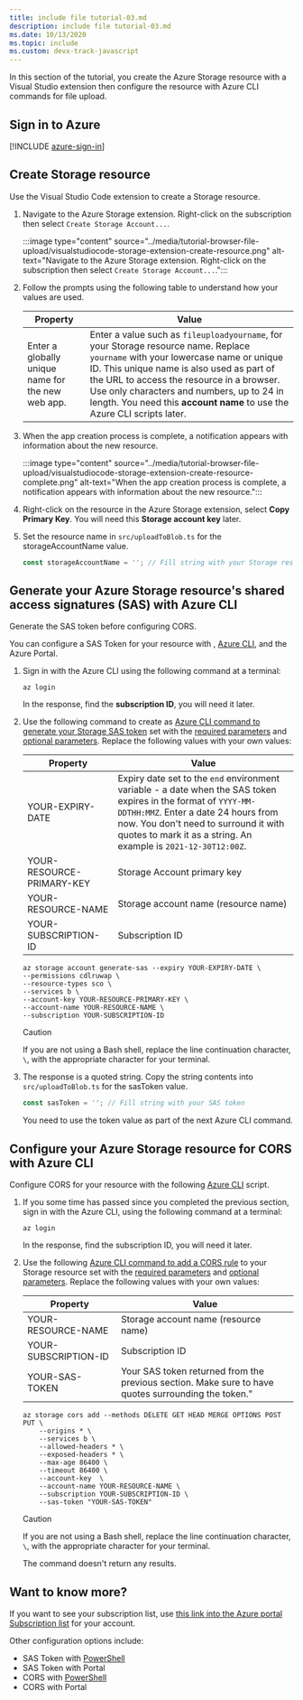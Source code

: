 ```yaml
---
title: include file tutorial-03.md
description: include file tutorial-03.md
ms.date: 10/13/2020
ms.topic: include
ms.custom: devx-track-javascript
---
```


In this section of the tutorial, you create the Azure Storage resource with a Visual Studio extension then configure the resource with Azure CLI commands for file upload. 

## Sign in to Azure

[!INCLUDE [azure-sign-in](../includes/azure-sign-in.md)]

## Create Storage resource 

Use the Visual Studio Code extension to create a Storage resource. 

1. Navigate to the Azure Storage extension. Right-click on the subscription then select `Create Storage Account...`.

    :::image type="content" source="../media/tutorial-browser-file-upload/visualstudiocode-storage-extension-create-resource.png" alt-text="Navigate to the Azure Storage extension. Right-click on the subscription then select `Create Storage Account...`.":::

1. Follow the prompts using the following table to understand how your values are used.

    |Property|Value|
    |--|--|
    |Enter a globally unique name for the new web app.| Enter a value such as `fileuploadyourname`, for your Storage resource name. Replace `yourname` with your lowercase name or unique ID. This unique name is also used as part of the URL to access the resource in a browser. Use only characters and numbers, up to 24 in length. You need this **account name** to use the Azure CLI scripts later. |

1. When the app creation process is complete, a notification appears with information about the new resource. 

    :::image type="content" source="../media/tutorial-browser-file-upload/visualstudiocode-storage-extension-create-resource-complete.png" alt-text="When the app creation process is complete, a notification appears with information about the new resource.":::

1. Right-click on the resource in the Azure Storage extension, select **Copy Primary Key**. You will need this **Storage account key** later.

1. Set the resource name in `src/uploadToBlob.ts` for the storageAccountName value. 

    ```typescript
    const storageAccountName = ''; // Fill string with your Storage resource name
    ```

## Generate your Azure Storage resource's shared access signatures (SAS) with Azure CLI

Generate the SAS token before configuring CORS. 

You can configure a SAS Token for your resource with , [Azure CLI](/cli/azure/storage/account?view=azure-cli-latest#az_storage_account_generate_sas), and the Azure Portal. 

1. Sign in with the Azure CLI using the following command at a terminal:

    ```azurecli
    az login
    ```

    In the response, find the **subscription ID**, you will need it later. 

1. Use the following command to create as [Azure CLI command to generate your Storage SAS token](/cli/azure/storage/account?view=azure-cli-latest#az_storage_account_generate_sas) set with the [required parameters](/cli/azure/storage/account?view=azure-cli-latest#az_storage_account_generate_sas-required-parameters) and [optional parameters](/cli/azure/storage/account?view=azure-cli-latest#az_storage_account_generate_sas-optional-parameters). Replace the following values with your own values: 

    | Property|Value|
    |--|--|
    |YOUR-EXPIRY-DATE|Expiry date set to the `end` environment variable - a date when the SAS token expires in the format of `YYYY-MM-DDTHH:MMZ`. Enter a date 24 hours from now. You don't need to surround it with quotes to mark it as a string. An example is `2021-12-30T12:00Z`.|
    |YOUR-RESOURCE-PRIMARY-KEY|Storage Account primary key|
    |YOUR-RESOURCE-NAME|Storage account name (resource name)|
    |YOUR-SUBSCRIPTION-ID| Subscription ID|

    ```azurecli
    az storage account generate-sas --expiry YOUR-EXPIRY-DATE \
    --permissions cdlruwap \
    --resource-types sco \
    --services b \
    --account-key YOUR-RESOURCE-PRIMARY-KEY \
    --account-name YOUR-RESOURCE-NAME \
    --subscription YOUR-SUBSCRIPTION-ID
    ```

    > [!CAUTION]
    > If you are not using a Bash shell, replace the line continuation character, `\`, with the appropriate character for your terminal. 

1. The response is a quoted string. Copy the string contents into `src/uploadToBlob.ts` for the sasToken value. 

    ```typescript
    const sasToken = ''; // Fill string with your SAS token
    ```

    You need to use the token value as part of the next Azure CLI command.

## Configure your Azure Storage resource for CORS with Azure CLI

Configure CORS for your resource with the following [Azure CLI](/cli/azure/storage/cors?view=azure-cli-latest) script. 

1. If you some time has passed since you completed the previous section, sign in with the Azure CLI, using the following command at a terminal:

    ```azurecli
    az login
    ```

    In the response, find the subscription ID, you will need it later. 

1. Use the following [Azure CLI command to add a CORS rule](/cli/azure/storage/cors?view=azure-cli-latest#az_storage_cors_add) to your Storage resource set with the [required parameters](/cli/azure/storage/cors?view=azure-cli-latest#az_storage_cors_add-required-parameters) and [optional parameters](/cli/azure/storage/cors?view=azure-cli-latest#az_storage_cors_add-optional-parameters). Replace the following values with your own values: 

    | Property|Value|
    |--|--|
    |YOUR-RESOURCE-NAME|Storage account name (resource name)|
    |YOUR-SUBSCRIPTION-ID| Subscription ID|
    |YOUR-SAS-TOKEN|Your SAS token returned from the previous section. Make sure to have quotes surrounding the token."|

    ```azurecli
    az storage cors add --methods DELETE GET HEAD MERGE OPTIONS POST PUT \
        --origins * \
        --services b \
        --allowed-headers * \
        --exposed-headers * \
        --max-age 86400 \
        --timeout 86400 \
        --account-key  \
        --account-name YOUR-RESOURCE-NAME \
        --subscription YOUR-SUBSCRIPTION-ID \
        --sas-token "YOUR-SAS-TOKEN"
    ```

    > [!CAUTION]
    > If you are not using a Bash shell, replace the line continuation character, `\`, with the appropriate character for your terminal. 

    The command doesn't return any results.

## Want to know more? 

If you want to see your subscription list, use [this link into the Azure portal Subscription list](https://ms.portal.azure.com/#blade/Microsoft_Azure_Billing/SubscriptionsBlade) for your account. 

Other configuration options include:
* SAS Token with [PowerShell](/powershell/module/azure.storage/new-azurestorageblobsastoken)
* SAS Token with Portal
* CORS with [PowerShell](/powershell/module/azure.storage/set-azurestoragecorsrule)
* CORS with Portal